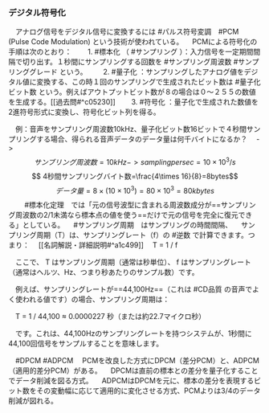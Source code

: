 ### デジタル符号化
　アナログ信号をデジタル信号に変換するには #パルス符号変調　#PCM (Pulse Code Modulation) という技術が使われている。
　PCMによる符号化の手順は次のとおり：
　　1. #標本化 （ #サンプリング ）：入力信号を一定期間間隔で切り出す。１秒間にサンプリングする回数を #サンプリング周波数 #サンプリンググレード という。
　　2. #量子化 ：サンプリングしたアナログ値をデジタル値に変換する、この時１回のサンプリングで生成されたビット数は #量子化ビット数 という。例えばアウトプットビット数が８の場合は０〜２５５の数値を生成する。[[過去問#^c05230]]
　　3. #符号化 ：量子化で生成された数値を2進符号形式に変換し、符号化ビット列を得る。

　例：音声をサンプリング周波数10kHz、量子化ビット数16ビットで４秒間サンプリングする場合、得られる音声データのデータ量は何千バイトになるか？
　->$$サンブリング周波数=10kHz -> sampling per sec =10 \times 10^3/s$$
$$
4秒間サンプリングバイト数=\frac{4\times 16}{8}=8bytes$$
$$
データ量=8\times (10\times 10^{3})=80\times 10^{3}=80kbytes
$$
　
　#標本化定理　では「元の信号波型に含まれる周波数成分が==サンプリング周波数の2/1未満なら標本点の値を使う==だけで元の信号を完全に復元できる」としている。
　#サンプリング周期　はサンプリングの時間間隔、
　サンプリング周期（T）は、サンプリングレート（f）の #逆数 で計算できます。つまり：
　[[名詞解説・詳細説明#^a1c499]]
　T = 1 / f

　ここで、 T はサンプリング周期（通常は秒単位）、 f はサンプリングレート（通常はヘルツ、Hz、つまり秒あたりのサンプル数）です。

　例えば、サンプリングレートが==44,100Hz==（これは #CD品質 の音声でよく使われる値です）の場合、サンプリング周期は：

　T = 1 / 44,100 ≈ 0.0000227 秒（または約22.7マイクロ秒）

　です。これは、44,100Hzのサンプリングレートを持つシステムが、1秒間に44,100回信号をサンプルすることを意味します。

　#DPCM #ADPCM
　PCMを改良した方式にDPCM（差分PCM）と、ADPCM（適用的差分PCM）がある。
　DPCMは直前の標本との差分を量子化することでデータ削減を図る方式。
　ADPCMはDPCMを元に、標本の差分を表現するビット数をその変動幅に応じて適用的に変化させる方式、PCMよりは3/4のデータ削減が図れる。
